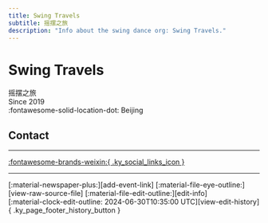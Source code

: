 ```yaml
---
title: Swing Travels
subtitle: 摇摆之旅
description: "Info about the swing dance org: Swing Travels."
---
```


# Swing Travels

摇摆之旅  
Since 2019  
:fontawesome-solid-location-dot: Beijing  


## Contact


---

 [:fontawesome-brands-weixin:{ .ky_social_links_icon }](# "摇摆之旅")

---

<div class="ky_page_footer" markdown>
<div class="ky_page_footer_trailing" markdown="span">
[:material-newspaper-plus:][add-event-link]
[:material-file-eye-outline:][view-raw-source-file]
[:material-file-edit-outline:][edit-info]
</div>
<div class="ky_page_footer_leading" markdown="span">
[:material-clock-edit-outline: 2024-06-30T10:35:00 UTC][view-edit-history]{ .ky_page_footer_history_button }
</div>
</div>

[add-event-link]: https://github.com/swingdance/events/issues/new?assignees=&labels=add+event&projects=&template=02-add_entity.yml&title=%5Bzh_CN%5D%20Add%20Event%3A%20%3CName%3E&region=zh_CN&province=Beijing&city=Beijing&org_id=swing-travels "Add Event"
[view-raw-source-file]: https://github.com/swingdance/orgs/blob/main/zh_CN/swing-travels.json "View Raw Source File"
[edit-info]: https://github.com/swingdance/orgs/issues/new?assignees=&labels=update+org&projects=&template=03-update_entity.yml&title=%5Bzh_CN%5D%20Update%20Org%3A%20Swing%20Travels&region=zh_CN&id=swing-travels&name=Swing%20Travels "Edit Info"

[view-edit-history]: https://github.com/swingdance/orgs/commits/main/zh_CN/swing-travels.json "View Edit History"
